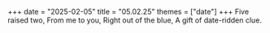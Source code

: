 +++
date = "2025-02-05"
title = "05.02.25"
themes = ["date"]
+++
Five raised two,
From me to you,
Right out of the blue,
A gift of date-ridden clue.
